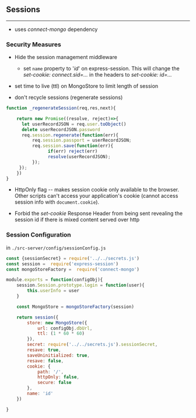 
## Sessions
----
- uses *connect-mongo* dependency

### Security Measures
- Hide the session management middleware
  + set `name` property to '*id*' on express-session. This will change  the *set-cookie: connect.sid=...* in the headers to *set-cookie: id=...*

- set time to live (ttl) on MongoStore to limit length of session

- don't recycle sessions (regenerate sessions)
```js
function _regenerateSession(req,res,next){

	return new Promise((resolve, reject)=>{
	  let userRecordJSON = req.user.toObject()
	  delete userRecordJSON.password
	  req.session.regenerate(function(err){
		  req.session.passport = userRecordJSON;
		  req.session.save(function(err){
				if(err) reject(err)
				resolve(userRecordJSON);
		  });
	 });		
	})
}
```

- HttpOnly flag -- makes session cookie only available to the browser. Other scripts can't access your application's cookie (cannot access session info with `document.cookie`).

- Forbid the *set-cookie* Response Header from being sent revealing the session id if there is mixed content served over http

### Session Configuration
in `./src-server/config/sessionConfig.js`

```js
const {sessionSecret} = require('../../secrets.js')
const session =  require('express-session')
const mongoStoreFactory =  require('connect-mongo')

module.exports = function(configObj){
	session.Session.prototype.login = function(user){
		this.userInfo = user
	}

	const MongoStore = mongoStoreFactory(session)

	return session({
		store: new MongoStore({
			url: configObj.dbUrl, 
			ttl: (1 * 60 * 60) 
		}),	
		secret: require('../../secrets.js').sessionSecret,
		resave: true,
		saveUninitialized: true,
		resave: false,
		cookie: {
			path: '/',
			httpOnly: false,
			secure: false
		},
		name: 'id'
	})

}
```
